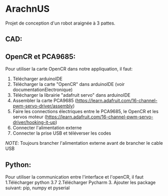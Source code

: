 # ArachnUS
Projet de conception d'un robot araignée à 3 pattes.


## CAD:


## OpenCR et PCA9685:
Pour utiliser la carte OpenCR dans notre appliquation, il faut:
1. Télécharger arduinoIDE
2. Télécharger la carte "OpenCR" dans arduinoIDE (voir documentationElectronique)
3. Télécharger la librairie "adafruit servo" dans arduinoIDE
4. Assembler la carte PCA9685 (https://learn.adafruit.com/16-channel-pwm-servo-driver/assembly)
5. Faire les connections électriques entre le PCA9685, le OpenCR et les servos moteur (https://learn.adafruit.com/16-channel-pwm-servo-driver/hooking-it-up)
6. Connecter l'alimentation externe
7. Connecter la prise USB et téléverser les codes

*NOTE*: Toujours brancher l'alimentation externe avant de brancher le cable USB

## Python:
Pour utiliser la communication entre l'interface et l'openCR, il faut
1.Télécharger python 3.7
2.Télécharger Pycharm
3. Ajouter les package suivant: pip, numpy et pyserial



